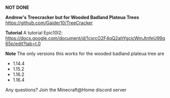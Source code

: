 **NOT DONE**


**Andrew's Treecracker but for Wooded Badland Plateua Trees**
https://github.com/Gaider10/TreeCracker

**Tutorial**
A tutorial Epic10l2: https://docs.google.com/document/d/1csrcO2F4qQ2ahYgcicWmJtnfeU99q65p/edit?tab=t.0

**Note**
The only versions this works for the wooded badland plateua tree are 
- 1.14.4
- 1.15.2
- 1.16.2
- 1.16.4

Any questions? Join the Minecraft@Home discord server
